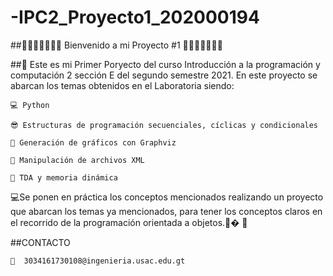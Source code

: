 # -IPC2_Proyecto1_202000194
##🥇🥇🥇🥇🤗🤗🤗  Bienvenido a mi Proyecto #1 🤗🤗🤗🥇🥇🥇🥇

##🚀
Este es mi Primer Poryecto del curso Introducción a la programación y computación 2 sección E del segundo semestre 2021.
En este proyecto se abarcan los temas obtenidos en el Laboratoria siendo:

    💻 Python
    
    😎 Estructuras de programación secuenciales, cíclicas y condicionales
    
    🤳 Generación de gráficos con Graphviz
    
    🎃 Manipulación de archivos XML
    
    🎇 TDA y memoria dinámica
    
    
 💻Se ponen en práctica los conceptos mencionados realizando un proyecto que abarcan los temas ya mencionados, para tener los conceptos claros en el recorrido de la programación orientada a objetos.🎁�
🎉

##CONTACTO 

    📩  3034161730108@ingenieria.usac.edu.gt
